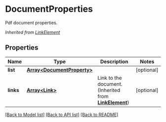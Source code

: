# DocumentProperties
Pdf document properties.

*Inherited from [LinkElement](LinkElement.md)*
## Properties
Name | Type | Description | Notes
------------ | ------------- | ------------- | -------------
**list** | [**Array&lt;DocumentProperty&gt;**](DocumentProperty.md) |  | [optional]
**links** | [**Array&lt;Link&gt;**](Link.md) | Link to the document. (Inherited from **[LinkElement](LinkElement.md)**) | [optional]

[[Back to Model list]](../README.md#documentation-for-models) [[Back to API list]](../README.md#documentation-for-api-endpoints) [[Back to README]](../README.md)

